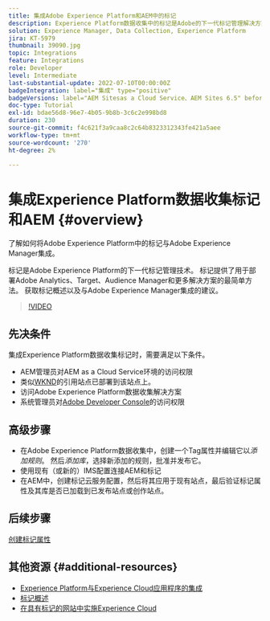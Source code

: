 ```yaml
---
title: 集成Adobe Experience Platform和AEM中的标记
description: Experience Platform数据收集中的标记是Adobe的下一代标记管理解决方案，是部署Adobe Analytics、Target、Audience Manager和更多解决方案的最佳方法。 大致了解Adobe Experience Platform中的标记以及建议的Adobe Experience Manager集成。
solution: Experience Manager, Data Collection, Experience Platform
jira: KT-5979
thumbnail: 39090.jpg
topic: Integrations
feature: Integrations
role: Developer
level: Intermediate
last-substantial-update: 2022-07-10T00:00:00Z
badgeIntegration: label="集成" type="positive"
badgeVersions: label="AEM Sitesas a Cloud Service、AEM Sites 6.5" before-title="false"
doc-type: Tutorial
exl-id: bdae56d8-96e7-4b05-9b8b-3c6c2e998bd8
duration: 230
source-git-commit: f4c621f3a9caa8c2c64b8323312343fe421a5aee
workflow-type: tm+mt
source-wordcount: '270'
ht-degree: 2%

---
```


# 集成Experience Platform数据收集标记和AEM {#overview}

了解如何将Adobe Experience Platform中的标记与Adobe Experience Manager集成。

标记是Adobe Experience Platform的下一代标记管理技术。 标记提供了用于部署Adobe Analytics、Target、Audience Manager和更多解决方案的最简单方法。 获取标记概述以及与Adobe Experience Manager集成的建议。

>[!VIDEO](https://video.tv.adobe.com/v/3445210?quality=12&learn=on&captions=chi_hans)

## 先决条件

集成Experience Platform数据收集标记时，需要满足以下条件。

+ AEM管理员对AEM as a Cloud Service环境的访问权限
+ 类似[WKND](https://github.com/adobe/aem-guides-wknd)的引用站点已部署到该站点上。
+ 访问Adobe Experience Platform数据收集解决方案
+ 系统管理员对[Adobe Developer Console](https://developer.adobe.com/developer-console/)的访问权限


## 高级步骤

+ 在Adobe Experience Platform数据收集中，创建一个Tag属性并编辑它以&#x200B;_添加规则_。 然后&#x200B;_添加库_，选择新添加的规则，批准并发布它。
+ 使用现有（或新的）IMS配置连接AEM和标记
+ 在AEM中，创建标记云服务配置，然后将其应用于现有站点，最后验证标记属性及其库是否已加载到已发布站点或创作站点。

## 后续步骤

[创建标记属性](create-tag-property.md)

## 其他资源 {#additional-resources}

+ [Experience Platform与Experience Cloud应用程序的集成](https://experienceleague.adobe.com/docs/platform-learn/tutorials/intro-to-platform/integrations-with-experience-cloud-applications.html?lang=zh-Hans)
+ [标记概述](https://experienceleague.adobe.com/docs/experience-platform/tags/home.html?lang=zh-Hans)
+ [在具有标记的网站中实施Experience Cloud](https://experienceleague.adobe.com/docs/platform-learn/implement-in-websites/overview.html?lang=zh-Hans)
